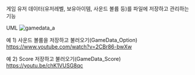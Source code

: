 게임 유저 데이터(유저레벨, 보유아이템, 사운드 볼륨 등)를 파일에 저장하고 관리하는 기능

UML
![gamedata_a](https://github.com/wyuurla/Unity-GameData/assets/37171461/30de32b6-a5ba-4858-8143-7c145b7710a6)

예 1) 사운드 볼륨을 저장하고 불러오기(GameData_Option)
https://www.youtube.com/watch?v=2CBr86-bwXw

예 2) Score 저장하고 불러오기(GameData_Score)
https://youtu.be/chK1VUSG8qc
